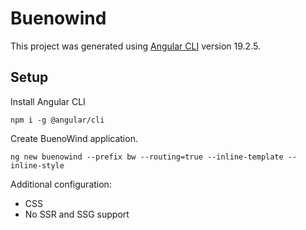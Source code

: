 # Buenowind

This project was generated using [Angular CLI](https://github.com/angular/angular-cli) version 19.2.5.

## Setup

Install Angular CLI

```shell
npm i -g @angular/cli
```

Create BuenoWind application.

```shell
ng new buenowind --prefix bw --routing=true --inline-template --inline-style
```

Additional configuration:

- CSS
- No SSR and SSG support
